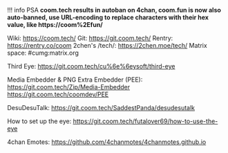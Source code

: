 !!! info PSA 
	**coom.tech results in autoban on 4chan, coom.fun is now also auto-banned, use URL-encoding to replace characters with their hex value, like https://coom%2Efun/**

Wiki: https://coom.tech/
Git: https://git.coom.tech/
Rentry: https://rentry.co/coom
2chen's /tech/: https://2chen.moe/tech/
Matrix space: #cumg:matrix.org

Third Eye:
https://git.coom.tech/cu%6e%6eysoft/third-eye

Media Embedder & PNG Extra Embedder (PEE):
https://git.coom.tech/Zip/Media-Embedder
https://git.coom.tech/coomdev/PEE

DesuDesuTalk:
https://git.coom.tech/SaddestPanda/desudesutalk

How to set up the eye:
https://git.coom.tech/futalover69/how-to-use-the-eye

4chan Emotes:
https://github.com/4chanmotes/4chanmotes.github.io